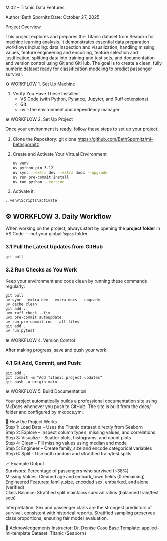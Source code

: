 Ml02 – Titanic Data Features

Author: Beth Spornitz
Date: October 27, 2025

Project Overview

This project explores and prepares the Titanic dataset from Seaborn for machine learning analysis. It demonstrates essential data preparation workflows including: data inspection and visualization, handling missing values, feature engineering and encoding, feature selection and justification, splitting data into training and test sets, and documentation and version control using Git and GitHub. The goal is to create a clean, fully numeric dataset ready for classification modeling to predict passenger survival.

⚙️ WORKFLOW 1. Set Up Machine
1. Verify You Have These Installed  
    - VS Code (with Python, Pylance, Jupyter, and Ruff extensions)  
    -  Git  
    - uv – the environment and dependency manager  

⚙️ WORKFLOW 2. Set Up Project  

Once your environment is ready, follow these steps to set up your project.

1.  Clone the Repository: git clone https://github.com/BethSpornitz/ml-bethspornitz

2. Create and Activate Your Virtual Environment  
   ```bash
   uv venv
   uv python pin 3.12
   uv sync --extra dev --extra docs --upgrade
   uv run pre-commit install
   uv run python --version
   ```

3.  Activate it: 
```
..venv\Scripts\activate
```

## ⚙️ WORKFLOW 3. Daily Workflow
When working on the project, always start by opening the **project folder** in VS Code — *not* your global `Repos` folder.

### 3.1 Pull the Latest Updates from GitHub
```
git pull
```
### 3.2 Run Checks as You Work
Keep your environment and code clean by running these commands regularly:

```
git pull
uv sync --extra dev --extra docs --upgrade
uv cache clean
git add .
uvx ruff check --fix
uvx pre-commit autoupdate
uv run pre-commit run --all-files
git add .
uv run pytest
```


⚙️ WORKFLOW 4. Version Control

After making progress, save and push your work.
### 4.1 Git Add, Commit, and Push: 
```
git add . 
git commit -m "Add Titanic project updates"  
git push -u origin main
```

⚙️ WORKFLOW 5. Build Documentation

Your project automatically builds a professional documentation site using MkDocs whenever you push to GitHub. The site is built from the docs/ folder and configured by mkdocs.yml.

🧩 How the Project Works  
Step 1: Load Data – Uses the Titanic dataset directly from Seaborn  
Step 2: Explore – Inspect column types, missing values, and correlations  
Step 3: Visualize – Scatter plots, histograms, and count plots  
Step 4: Clean – Fill missing values using median and mode  
Step 5: Engineer – Create family_size and encode categorical variables  
Step 6: Split – Use both random and stratified train/test splits  

📈 Example Output  
Survivors: Percentage of passengers who survived (~38%)  
Missing Values: Cleaned age and embark_town fields (0 remaining)  
Engineered Features: family_size, encoded sex, embarked, and alone (verified)  
Class Balance: Stratified split maintains survival ratios (balanced train/test sets)  

Interpretation: Sex and passenger class are the strongest predictors of survival, consistent with historical reports. Stratified sampling preserves class proportions, ensuring fair model evaluation.

🧾 Acknowledgements
Instructor: Dr. Denise Case
Base Template: applied-ml-template
Dataset: Titanic (Seaborn)
